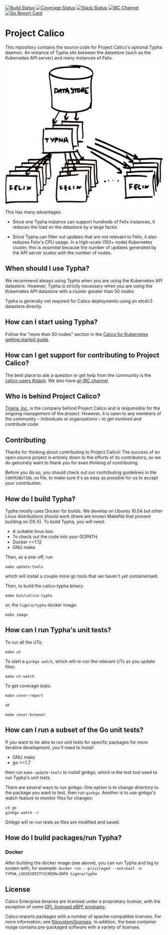 [![Build Status](https://semaphoreci.com/api/v1/calico/typha/branches/master/shields_badge.svg)](https://semaphoreci.com/calico/typha)
[![Coverage Status](https://coveralls.io/repos/github/projectcalico/typha/badge.svg?branch=master&cachebreaker=1)](https://coveralls.io/github/projectcalico/typha?branch=master)
[![Slack Status](https://slack.projectcalico.org/badge.svg)](https://slack.projectcalico.org)
[![IRC Channel](https://img.shields.io/badge/irc-%23calico-blue.svg)](https://kiwiirc.com/client/irc.freenode.net/#calico)
[![Go Report Card](https://goreportcard.com/badge/github.com/projectcalico/typha)](https://goreportcard.com/report/github.com/projectcalico/typha)
# Project Calico

<!--
<blockquote>
Note that the documentation in this repo is targeted at Calico contributors.
<h1>Documentation for Calico users is here:<br><a href="http://docs.projectcalico.org">http://docs.projectcalico.org</a></h1>
</blockquote>
-->

This repository contains the source code for Project Calico's optional Typha daemon.  An instance of Typha sits
between the datastore (such as the Kubernetes API server) and many instances of Felix.

![A small cluster of Typha nodes fan out updates to many Felix instances](docs/fan-out.png "A small cluster of Typha nodes fan out updates to many Felix instances  ")

This has many advantages:

- Since one Typha instance can support hundreds of Felix instances, it reduces the load on the datastore
  by a large factor.

- Since Typha can filter out updates that are not relevant to Felix, it also reduces Felix's
  CPU usage.  In a high-scale (100+ node) Kubernetes cluster, this is _essential_ because the
  number of updates generated by the API server scales with the number of nodes.

## When should I use Typha?

We recommend always using Typha when you are using the Kubernetes API datastore.
However, Typha is strictly necessary when you are using the Kubernetes API datastore
with a cluster greater than 50 nodes.

Typha is generally not required for Calico deployments using an etcdv3 datastore directly.

## How can I start using Typha?

Follow the "more than 50 nodes" section in the
[Calico for Kubernetes getting started guide](https://docs.projectcalico.org/latest/getting-started/kubernetes/installation/calico).

## How can I get support for contributing to Project Calico?

The best place to ask a question or get help from the community is the
[calico-users #slack](https://slack.projectcalico.org).  We also have
[an IRC channel](https://kiwiirc.com/client/irc.freenode.net/#calico).

## Who is behind Project Calico?

[Tigera, Inc.](https://www.tigera.io/) is the company behind Project Calico
and is responsible for the ongoing management of the project. However, it
is open to any members of the community – individuals or organizations –
to get involved and contribute code.

## Contributing

Thanks for thinking about contributing to Project Calico! The success of an
open source project is entirely down to the efforts of its contributors, so we
do genuinely want to thank you for even thinking of contributing.

Before you do so, you should check out our contributing guidelines in the
`CONTRIBUTING.md` file, to make sure it's as easy as possible for us to accept
your contribution.

## How do I build Typha?

Typha mostly uses Docker for builds.  We develop on Ubuntu 16.04 but other
Linux distributions should work (there are known Makefile that prevent building on OS X).
To build Typha, you will need:

- A suitable linux box.
- To check out the code into your GOPATH.
- Docker >=1.12
- GNU make.

Then, as a one-off, run
```
make update-tools
```
which will install a couple more go tools that we haven't yet containerised.

Then, to build the calico-typha binary:
```
make bin/calico-typha
```
or, the `tigera/typha` docker image:
```
make image
```

## How can I run Typha's unit tests?

To run all the UTs:
```
make ut
```

To start a `ginkgo watch`, which will re-run the relevant UTs as you update files:
```
make ut-watch
```

To get coverage stats:
```
make cover-report
```
or
```
make cover-browser
```

## How can I run a subset of the Go unit tests?

If you want to be able to run unit tests for specific packages for more iterative
development, you'll need to install

- GNU make
- go >=1.7

then run `make update-tools` to install ginkgo, which is the test tool used to
run Typha's unit tests.

There are several ways to run ginkgo.  One option is to change directory to the
package you want to test, then run `ginkgo`.  Another is to use ginkgo's
watch feature to monitor files for changes:
```
cd go
ginkgo watch -r
```
Ginkgo will re-run tests as files are modified and saved.

## How do I build packages/run Typha?

### Docker

After building the docker image (see above), you can run Typha and log to screen
with, for example:
`docker run --privileged --net=host -e TYPHA_LOGSEVERITYSCREEN=INFO tigera/typha`

## License

Calico Enterprise binaries are licensed under a proprietary license, with the exception of some [GPL licensed eBPF programs](https://github.com/projectcalico/felix/tree/master/bpf-gpl).

Calico imports packages with a number of apache-compatible licenses. For more information, see [filesystem/licenses](./filesystem/licenses). In addition, the base container image contains
pre-packaged software with a variety of licenses.
